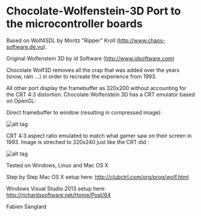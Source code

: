 Chocolate-Wolfenstein-3D Port to the microcontroller boards
========================

Based on Wolf4SDL by Moritz "Ripper" Kroll (http://www.chaos-software.de.vu).

Original Wolfenstein 3D by id Software (http://www.idsoftware.com)

Chocolate Wolf3D removes all the crap that was added over the years 
(snow, rain ...) in order to recreate the experience from 1993. 

All other port display the framebuffer as 320x200 without accounting for the CRT 4:3
distortion. Chocolate Wolfenstein 3D has a CRT emulator based on OpenGL:

Direct framebuffer to window (resulting in compressed image):

![alt tag](https://github.com/fabiensanglard/Chocolate-Wolfenstein-3D/blob/master/screenshots/crt_framebuffer.png)

CRT 4:3 aspect ratio emulated to match what gamer saw on their screen in 1993. Image is streched to 320x240 just
like the CRT did :

![alt tag](https://github.com/fabiensanglard/Chocolate-Wolfenstein-3D/blob/master/screenshots/crt_aspect.png)

Tested on Windows, Linux and Mac OS X

Step by Step Mac OS X setup here: http://clubctrl.com/org/prog/wolf.html

Windows Visual Studio 2013 setup here: http://richardssoftware.net/Home/Post/64

Fabien Sanglard 

